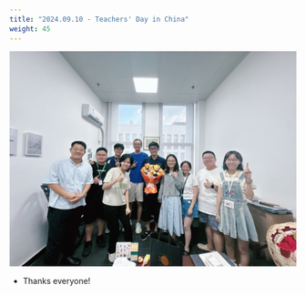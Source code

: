 ```yaml
---
title: "2024.09.10 - Teachers' Day in China"
weight: 45
---
```


![](/labpics/2024/20240910.jpg)

- Thanks everyone!